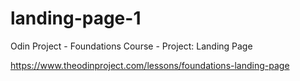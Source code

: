 # landing-page-1
Odin Project - Foundations Course - Project: Landing Page

https://www.theodinproject.com/lessons/foundations-landing-page
